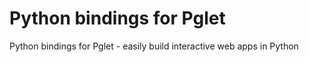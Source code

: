 # Python bindings for Pglet

 Python bindings for Pglet - easily build interactive web apps in Python
